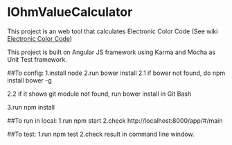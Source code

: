 # IOhmValueCalculator

This project is an web tool that calculates Electronic Color Code (See wiki [Electronic Color Code](https://en.wikipedia.org/wiki/Electronic_color_code))

This project is built on Angular JS framework using Karma and Mocha as Unit Test framework.

##To config:
1.install node
2.run bower install
  2.1 if bower not found, do npm install bower -g
  
  2.2 if it shows git module not found, run bower install in Git Bash
  
3.run npm install

##To run in local:
1.run npm start
2.check http://localhost:8000/app/#/main

##To test:
1.run npm test
2.check result in command line window.
